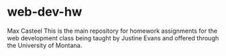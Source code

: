 # web-dev-hw
Max Casteel
This is the main repository for homework assignments for the web development class being taught by Justine Evans and offered through the University of Montana.
